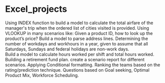 # Excel_projects
Using INDEX function to build a model to calculate the total airfare of the manager's trip when the ordered list of cities visited is provided.
Using VLOOKUP in many scenarios like: Given a product ID, how to look up the product’s price?
Build a model to parse address lines.
Determining the number of workdays and workhours in a year, given to assume that all Saturdays, Sundays and federal holidays are non-work days.  
Build a model to calculate hours worked per shift and total hours worked. 
Building a retirement fund plan.
create a scenario report for different scenarios.
Applying Conditional formatting.
Ranking the teams based on the rating/prediction technique.
Questions based on Goal seeking, Optimal Product Mix, Workforce Scheduling.
